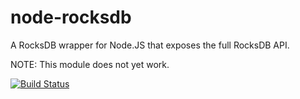 node-rocksdb
============

A RocksDB wrapper for Node.JS that exposes the full RocksDB API.

NOTE: This module does not yet work.

[![Build Status](https://travis-ci.org/tristanz/node-rocksdb.png)](https://travis-ci.org/tristanz/node-rocksdb)

